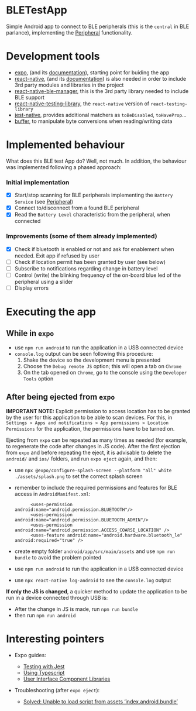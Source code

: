 # BLETestApp

Simple Android app to connect to BLE peripherals (this is the `central` in BLE parlance), implementing
the [Peripheral](../Peripheral/README.md) functionality.


# Development tools

* [expo](https://expo.io/), (and its [documentation](https://docs.expo.io/)), starting point for buiding the app
* [react-native](https://reactnative.dev/), (and its [documentation](https://reactnative.dev/docs/getting-started)) is also needed
in order to include 3rd party modules and libraries in the project
* [react-native-ble-manager](https://www.npmjs.com/package/react-native-ble-manager), this is the 3rd party library
needed to include BLE support
* [react-native-testing-library](https://github.com/callstack/react-native-testing-library), the `react-native` version of `react-testing-library`
* [jest-native](https://github.com/testing-library/jest-native), provides additional matchers as `toBeDisabled`, `toHaveProp`...
* [buffer](https://github.com/feross/buffer), to manipulate byte conversions when reading/writing data

# Implemented behaviour

What does this BLE test App do? Well, not much. In addition, the behaviour was implemented
following a phased approach:

### Initial implementation

* [x] Start/stop scanning for BLE peripherals implementing the `Battery Service` (see [Peripheral](../Peripheral/README.md))
* [x] Connect to/disconnect from a found BLE peripheral
* [x] Read the `Battery Level` characteristic from the peripheral, when connected

### Improvements (some of them already implemented)

* [x] Check if bluetooth is enabled or not and ask for enablement when needed. Exit app if refused by user
* [ ] Check if location permit has been granted by user (see below)
* [ ] Subscribe to notifications regarding change in battery level
* [ ] Control (write) the blinking frequency of the on-board blue led of the peripheral using a slider
* [ ] Display errors

# Executing the app

## While in `expo`

* use `npm run android` to run the application in a USB connected device
* `console.log` output can be seen following this procedure:
    1. Shake the device so the development menu is presented
    2. Choose the `Debug remote JS` option; this will open a tab on `Chrome`
    3. On the tab opened on `Chrome`, go to the console using the `Developer Tools` option
    
## After being ejected from `expo` 

**IMPORTANT NOTE:** Explicit permission to access location has to be granted by the user for this application to be able
to scan devices. For this, in `Settings > Apps and notifications > App permissions > Location Permissions` for the application,
the permissions have to be turned on.

Ejecting from `expo` can be repeated as many times as needed (for example, to regenerate the code after changes in JS code).
After the first ejection from `expo` and before repeating the eject, it is advisable to delete the `android/` and
`ios/` folders, and run `expo eject` again, and then:

* use `npx @expo/configure-splash-screen --platform "all" white ./assets/splash.png` to set the correct splash screen
* remember to include the required permissions and features for BLE access in `AndroidManifest.xml`:
            
            <uses-permission android:name="android.permission.BLUETOOTH"/>
            <uses-permission android:name="android.permission.BLUETOOTH_ADMIN"/>
            <uses-permission android:name="android.permission.ACCESS_COARSE_LOCATION" />
            <uses-feature android:name="android.hardware.bluetooth_le" android:required="true" />

* create empty folder `android/app/src/main/assets` and use `npm run bundle` to avoid the problem pointed 
* use `npm run android` to run the application in a USB connected device
* use `npx react-native log-android` to see the `console.log` output

**If only the JS is changed**, a quicker method to update the application to be run in a device connected through USB is:

* After the change in JS is made, run `npm run bundle`
* then run `npm run android`


# Interesting pointers
 
* Expo guides:
  * [Testing with Jest](https://docs.expo.io/guides/testing-with-jest/)
  * [Using Typescript](https://docs.expo.io/guides/typescript/)
  * [User Interface Component Libraries](https://docs.expo.io/guides/userinterface/)
  
* Troubleshooting (after `expo eject`):
  * [Solved: Unable to load script from assets ‘index.android.bundle’](https://medium.com/@adityasingh_32512/solved-unable-to-load-script-from-assets-index-android-bundle-bdc5e3a3d5ff)